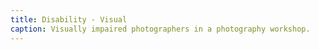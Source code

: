 ```yaml
---
title: Disability - Visual
caption: Visually impaired photographers in a photography workshop.
---
```

